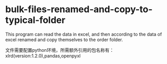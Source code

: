 # bulk-files-renamed-and-copy-to-typical-folder
This program can read the data in excel, and then according to the data of excel renamed and copy themselves to the order folder.

文件需要配置python环境，所需额外引用的包名称有：xlrd(version:1.2.0),pandas,openpyxl
